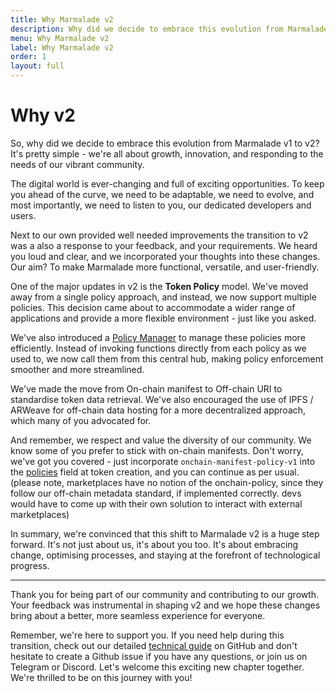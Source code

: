 ```yaml
---
title: Why Marmalade v2
description: Why did we decide to embrace this evolution from Marmalade v1 to v2
menu: Why Marmalade v2
label: Why Marmalade v2
order: 1
layout: full
---
```


# Why v2

So, why did we decide to embrace this evolution from Marmalade v1 to v2? It's
pretty simple - we're all about growth, innovation, and responding to the needs
of our vibrant community.

The digital world is ever-changing and full of exciting opportunities. To keep
you ahead of the curve, we need to be adaptable, we need to evolve, and most
importantly, we need to listen to you, our dedicated developers and users.

Next to our own provided well needed improvements the transition to v2 was a
also a response to your feedback, and your requirements. We heard you loud and
clear, and we incorporated your thoughts into these changes. Our aim? To make
Marmalade more functional, versatile, and user-friendly.

One of the major updates in v2 is the **Token Policy** model. We've moved away
from a single policy approach, and instead, we now support multiple policies.
This decision came about to accommodate a wider range of applications and
provide a more flexible environment - just like you asked.

We've also introduced a [Policy Manager](/marmalade/the-policy-manager) to
manage these policies more efficiently. Instead of invoking functions directly
from each policy as we used to, we now call them from this central hub, making
policy enforcement smoother and more streamlined.

We've made the move from On-chain manifest to Off-chain URI to standardise token
data retrieval. We've also encouraged the use of IPFS / ARWeave for off-chain
data hosting for a more decentralized approach, which many of you advocated for.

And remember, we respect and value the diversity of our community. We know some
of you prefer to stick with on-chain manifests. Don't worry, we've got you
covered - just incorporate `onchain-manifest-policy-v1` into the
[policies](https://github.com/kadena-io/marmalade/blob/v2/pact/ledger.pact#L201C20-L201C20)
field at token creation, and you can continue as per usual. (please note,
marketplaces have no notion of the onchain-policy, since they follow our
off-chain metadata standard, if implemented correctly. devs would have to come
up with their own solution to interact with external marketplaces)

In summary, we're convinced that this shift to Marmalade v2 is a huge step
forward. It's not just about us, it's about you too. It's about embracing
change, optimising processes, and staying at the forefront of technological
progress.

---

Thank you for being part of our community and contributing to our growth. Your
feedback was instrumental in shaping v2 and we hope these changes bring about a
better, more seamless experience for everyone.

Remember, we're here to support you. If you need help during this transition,
check out our detailed
[technical guide](https://github.com/kadena-io/marmalade/blob/v2/migration.md)
on GitHub and don't hesitate to create a Github issue if you have any questions,
or join us on Telegram or Discord. Let's welcome this exciting new chapter
together. We're thrilled to be on this journey with you!
